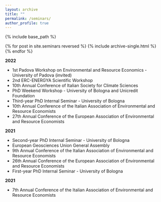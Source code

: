 ```yaml
---
layout: archive
title: ""
permalink: /seminars/
author_profile: true
---
```


{% include base_path %}

{% for post in site.seminars reversed %}
  {% include archive-single.html %}
{% endfor %}

**2022**

- 1st Padova Workshop on Environmental and Resource Economics - University of Padova (invited)
- 2nd ERC-ENERGYA Scientific Workshop
- 10th Annual Conference of Italian Society for Climate Sciences
- PhD Weekend Workshop - University of Bologna and Unicredit Foundation
- Third-year PhD Internal Seminar - University of Bologna
- 10th Annual Conference of the Italian Association of Environmental and Resource Economists
- 27th Annual Conference of the European Association of Environmental and Resource Economists

**2021**

- Second-year PhD Internal Seminar - University of Bologna
- European Geosciences Union General Assembly
- 9th Annual Conference of the Italian Association of Environmental and Resource Economists
- 26th Annual Conference of the European Association of Environmental and Resource Economists
- First-year PhD Internal Seminar - University of Bologna

**2021**

- 7th Annual Conference of the Italian Association of Environmental and Resource Economists


